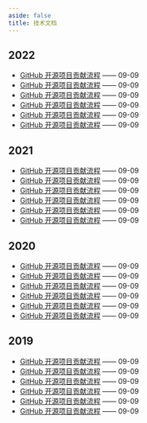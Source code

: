 ```yaml
---
aside: false
title: 技术文档
---
```


## 2022

- [<u>GitHub 开源项目贡献流程</u>](./github-repository-contribution) —— 09-09
- [<u>GitHub 开源项目贡献流程</u>]() —— 09-09
- [<u>GitHub 开源项目贡献流程</u>]() —— 09-09
- [<u>GitHub 开源项目贡献流程</u>]() —— 09-09
- [<u>GitHub 开源项目贡献流程</u>]() —— 09-09
- [<u>GitHub 开源项目贡献流程</u>]() —— 09-09

## 2021

- [<u>GitHub 开源项目贡献流程</u>]() —— 09-09
- [<u>GitHub 开源项目贡献流程</u>]() —— 09-09
- [<u>GitHub 开源项目贡献流程</u>]() —— 09-09
- [<u>GitHub 开源项目贡献流程</u>]() —— 09-09
- [<u>GitHub 开源项目贡献流程</u>]() —— 09-09
- [<u>GitHub 开源项目贡献流程</u>]() —— 09-09

## 2020

- [<u>GitHub 开源项目贡献流程</u>]() —— 09-09
- [<u>GitHub 开源项目贡献流程</u>]() —— 09-09
- [<u>GitHub 开源项目贡献流程</u>]() —— 09-09
- [<u>GitHub 开源项目贡献流程</u>]() —— 09-09
- [<u>GitHub 开源项目贡献流程</u>]() —— 09-09
- [<u>GitHub 开源项目贡献流程</u>]() —— 09-09

## 2019

- [<u>GitHub 开源项目贡献流程</u>]() —— 09-09
- [<u>GitHub 开源项目贡献流程</u>]() —— 09-09
- [<u>GitHub 开源项目贡献流程</u>]() —— 09-09
- [<u>GitHub 开源项目贡献流程</u>]() —— 09-09
- [<u>GitHub 开源项目贡献流程</u>]() —— 09-09
- [<u>GitHub 开源项目贡献流程</u>]() —— 09-09
